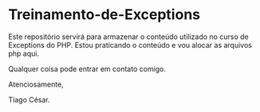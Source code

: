 # Treinamento-de-Exceptions
Este repositório servirá para armazenar o conteúdo utilizado no curso de Exceptions do PHP. Estou praticando o conteúdo e vou alocar as arquivos php aqui.





Qualquer coisa pode entrar em contato comigo.



Atenciosamente,


Tiago César.